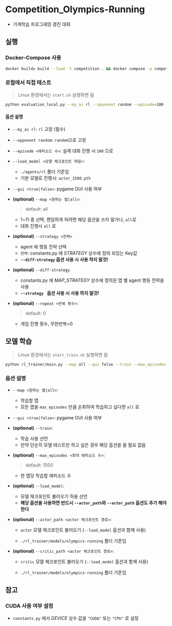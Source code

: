 # Competition_Olympics-Running

-   기계학습 프로그래밍 경진 대회

## 실행

### Docker-Compose 사용

```bash
docker buildx build --load -t competition . && docker compose -p competition up -d
```

### 로컬에서 직접 테스트

> Linux 환경에서는 `start.sh` 실행하면 됨

```bash
python evaluation_local.py --my_ai rl --opponent random --episode=100 --map=all --gui false --repeat 0 --diff-strategy --load_model actor_1500.pth [...추가 옵션]
```

#### 옵션 설명

-   `--my_ai rl`: `rl` 고정 (필수)
-   `--opponent random`: `random`으로 고정
-   `--episode <에피소드 수>`: 실제 대회 진행 시 `100` 으로
-   `--load_model <모델 체크포인트 파일>`:

    -   `./agents/rl` 폴더 기준임
    -   기본 모델로 진행시: `actor_1500.pth`

-   `--gui <true|false>`: pygame GUI 사용 여부

-   **(optional)** `--map <원하는 맵|all>`:

    > default: all

    -   1~11 중 선택, 랜덤하게 하려면 해당 옵션을 쓰지 말거나, `all`로
    -   대회 진행시 `all` 로

-   **(optional)** `--strategy <전략>`

    -   agent 에 행동 전략 선택
    -   `전략`: constants.py 에 _STRATEGY_ 상수에 정의 되있는 Key값
    -   **`--diff-strategy` 옵션 사용 시 사용 하지 말것!**

-   **(optional)** `--diff-strategy`

    -   constants.py 에 _MAP_STRATEGY_ 상수에 정의된 맵 별 agent 행동 전략을 사용
    -   **`--strategy ` 옵션 사용 시 사용 하지 말것!**

-   **(optional)** `--repeat <반복 횟수>`:

    > default: 0

    -   게임 진행 횟수, 무한반복=0

## 모델 학습

> Linux 환경에서는 `start_train.sh` 실행하면 됨

```bash
python rl_trainer/main.py --map all --gui false --train --max_episodes 1500
```

### 옵션 설명

-   `--map <원하는 맵|all>`:

    -   학습할 맵
    -   모든 맵을 `max_episodes` 만큼 순회하여 학습하고 싶다면 `all` 로

-   `--gui <true|false>`: pygame GUI 사용 여부

-   **(optional)** `--train`:

    -   학습 사용 선언
    -   만약 단순히 모델 테스트만 하고 싶은 경우 해당 옵션을 쓸 필요 없음

-   **(optional)** `--max_episodes <최대 에피소드 수>`:

    > default: 1500

    -   한 맵당 학습할 에피소드 수

-   **(optional)** `--load_model`:

    -   모델 체크포인트 불러오기 허용 선언
    -   **해당 옵션을 사용하면 반드시 `--actor_path`와 `--actor_path` 옵션도 추가 해야한다**

-   **(optional)** `--actor_path <actor 체크포인트 경로>`:

    -   `actor` 모델 체크포인트 불러오기 (`--load_model` 옵션과 함깨 사용)

    -   `./rl_trainer/models/olympics-running` 폴더 기준임

-   **(optional)** `--critic_path <actor 체크포인트 경로>`:

    -   `critic` 모델 체크포인트 불러오기 (`--load_model` 옵션과 함깨 사용)

    -   `./rl_trainer/models/olympics-running` 폴더 기준임

## 참고

### CUDA 사용 여부 설정

-   `constants.py` 에서 _DEVICE_ 상수 값을 `"CUDA"` 또는 `"CPU"` 로 설정
